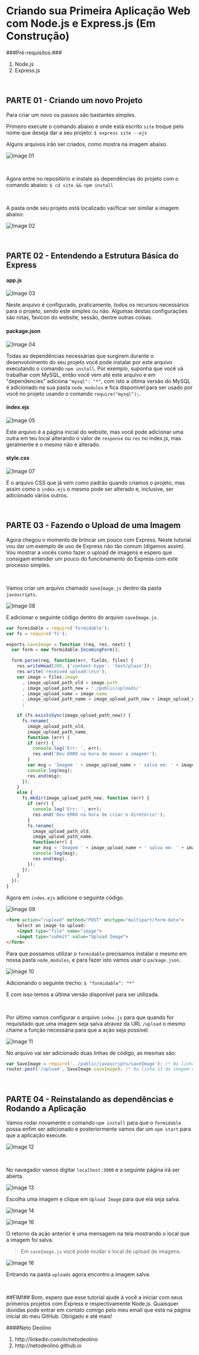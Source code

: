 # Criando sua Primeira Aplicação Web com Node.js e Express.js (Em Construção)

###Pré-requisitos:###
<ol>
    <li>Node.js</li>
    <li>Express.js</li>
</ol>

<br/>

## PARTE 01 - Criando um novo Projeto ##

Para criar um novo os passos são bastantes simples.

Primeiro execute o comando abaixo e onde está escrito `site` troque pelo nome que deseja dar a seu projeto:
`$ express site --ejs`

Alguns arquivos irão ser criados, como mostra na imagem abaixo.

![Image 01](https://github.com/netodeolino/Tutoriais/blob/master/Criando%20sua%20Primeira%20Aplica%C3%A7%C3%A3o%20Web%20com%20Node.js%20e%20Express.js/Images/img_01.png?raw=true)

<br/>

Agora entre no repositório e instale as dependências do projeto com o comando abaixo:
`$ cd site && npm install`

<br/>

A pasta onde seu projeto está localizado vai/ficar ser similar a imagem abaixo:

![Image 02](https://github.com/netodeolino/Tutoriais/blob/master/Criando%20sua%20Primeira%20Aplica%C3%A7%C3%A3o%20Web%20com%20Node.js%20e%20Express.js/Images/img_02.png?raw=true)

<br/>

## PARTE 02 - Entendendo a Estrutura Básica do Express ##

#### app.js ####

![Image 03](https://github.com/netodeolino/Tutoriais/blob/master/Criando%20sua%20Primeira%20Aplica%C3%A7%C3%A3o%20Web%20com%20Node.js%20e%20Express.js/Images/img_03.png?raw=true)

Neste arquivo é configurado, praticamente, todos os recursos necessários para o projeto, sendo este simples ou não. Algumas destas configurações são rotas, favicon do website, sessão, dentre outras coisas.

#### package.json ####

![Image 04](https://github.com/netodeolino/Tutoriais/blob/master/Criando%20sua%20Primeira%20Aplica%C3%A7%C3%A3o%20Web%20com%20Node.js%20e%20Express.js/Images/img_04.png?raw=true)

Todas as dependências necessárias que surgirem durante o desenvolvimento do seu projeto você pode instalar por este arquivo executando o comando `npm install`. Por exemplo, suponha que você vá trabalhar com MySQL, então você vem até este arquivo e em "dependencies" adiciona `"mysql": "*"`, com isto a última versão do MySQL é adicionado na sua pasta `node_modules` e fica disponível para ser usado por você no projeto usando o comando <code>require("mysql");</code>.

#### index.ejs ####

![Image 05](https://github.com/netodeolino/Tutoriais/blob/master/Criando%20sua%20Primeira%20Aplica%C3%A7%C3%A3o%20Web%20com%20Node.js%20e%20Express.js/Images/img_05.png?raw=true)

Este arquivo é a página inicial do website, mas você pode adicionar uma outra em teu local alterando o valor de `response` ou `res` no index.js, mas geralmente é o mesmo não é alterado.


#### style.css ####

![Image 07](https://github.com/netodeolino/Tutoriais/blob/master/Criando%20sua%20Primeira%20Aplica%C3%A7%C3%A3o%20Web%20com%20Node.js%20e%20Express.js/Images/img_07.png?raw=true)

É o arquivo CSS que já vem como padrão quando criamos o projeto, mas assim como o `index.ejs` o mesmo pode ser alterado e, inclusive, ser adicionado vários outros.

<br/>

## PARTE 03 - Fazendo o Upload de uma Imagem ##

Agora chegou o momento de brincar um pouco com Express. Neste tutorial vou dar um exemplo de uso de Express não tão comum (digamos assim). Vou mostrar a vocês como fazer o upload de imagens e espero que consigam entender um pouco do funcionamento do Express com este processo simples.

<br/>

Vamos criar um arquivo chamado `saveImage.js` dentro da pasta `javascripts`.

![Image 08](https://github.com/netodeolino/Tutoriais/blob/master/Criando%20sua%20Primeira%20Aplica%C3%A7%C3%A3o%20Web%20com%20Node.js%20e%20Express.js/Images/img_08.png?raw=true)


E adicionar o seguinte código dentro do arquivo `saveImage.js`.


```javascript
var formidable = require('formidable');
var fs = require('fs');

exports.saveImage = function (req, res, next) {
  var form = new formidable.IncomingForm();

  form.parse(req, function(err, fields, files) {
    res.writeHead(200, {'content-type': 'text/plain'});
    res.write('received upload:\n\n');
    var image = files.image
      , image_upload_path_old = image.path
      , image_upload_path_new = './public/uploads/'
      , image_upload_name = image.name
      , image_upload_path_name = image_upload_path_new + image_upload_name
      ;

    if (fs.existsSync(image_upload_path_new)) {
      fs.rename(
        image_upload_path_old,
        image_upload_path_name,
        function (err) {
        if (err) {
          console.log('Err: ', err);
          res.end('Deu ERRO na hora de mover a imagem!');
        }
        var msg = 'Imagem ' + image_upload_name + ' salva em: ' + image_upload_path_new;
        console.log(msg);
        res.end(msg);
      });
    }
    else {
      fs.mkdir(image_upload_path_new, function (err) {
        if (err) {
          console.log('Err: ', err);
          res.end('Deu ERRO na hora de criar o diretório!');
        }
        fs.rename(
          image_upload_path_old,
          image_upload_path_name,
          function(err) {
          var msg = 'Imagem ' + image_upload_name + ' salva em: ' + image_upload_path_new;
          console.log(msg);
          res.end(msg);
        });
      });
    }
  });
}
```

Agora em `index.ejs` adicione o seguinte código.

![Image 09](https://github.com/netodeolino/Tutoriais/blob/master/Criando%20sua%20Primeira%20Aplica%C3%A7%C3%A3o%20Web%20com%20Node.js%20e%20Express.js/Images/img_09.png?raw=true)

```html
<form action="/upload" method="POST" enctype="multipart/form-data">
    Select an image to upload:
    <input type="file" name="image">
    <input type="submit" value="Upload Image">
</form>
```

Para que possamos utilizar o `formidable` precisamos instalar o mesmo em nossa pasta `node_modules`, e para fazer isto vamos usar o `package.json`.

![Image 10](https://github.com/netodeolino/Tutoriais/blob/master/Criando%20sua%20Primeira%20Aplica%C3%A7%C3%A3o%20Web%20com%20Node.js%20e%20Express.js/Images/img_10.png?raw=true)

Adicionando o seguinte trecho:
`$ "formidable": "*"`

E com isso temos a última versão disponível para ser utilizada.

<br/>

Por último vamos configurar o arquivo `index.js` para que quando for requisitado que uma imagem seja salva atravez da URL `/upload` o mesmo chame a função necessária para que a ação seja possível.

![Image 11](https://github.com/netodeolino/Tutoriais/blob/master/Criando%20sua%20Primeira%20Aplica%C3%A7%C3%A3o%20Web%20com%20Node.js%20e%20Express.js/Images/img_11.png?raw=true)

No arquivo vai ser adicionado duas linhas de código, as mesmas são:

```javascript
var SaveImage = require('../public/javascripts/saveImage'); /* Na linha 05 da imagem acima */
router.post('/upload', SaveImage.saveImage); /* Na linha 13 da imagem acima */
```

<br/>

## PARTE 04 - Reinstalando as dependências e Rodando a Aplicação ##

Vamos rodar novamente o comando `npm install` para que o `formidable` possa enfim ser adicionado e posteriormente vamos dar um `npm start` para que a aplicação execute.

![Image 12](https://github.com/netodeolino/Tutoriais/blob/master/Criando%20sua%20Primeira%20Aplica%C3%A7%C3%A3o%20Web%20com%20Node.js%20e%20Express.js/Images/img_12.png?raw=true)

<br/>

No navegador vamos digitar `localhost:3000` e a seguinte página irá ser aberta.

![Image 13](https://github.com/netodeolino/Tutoriais/blob/master/Criando%20sua%20Primeira%20Aplica%C3%A7%C3%A3o%20Web%20com%20Node.js%20e%20Express.js/Images/img_13.png?raw=true)

Escolha uma imagem e clique em `Upload Image` para que ela seja salva.

![Image 14](https://github.com/netodeolino/Tutoriais/blob/master/Criando%20sua%20Primeira%20Aplica%C3%A7%C3%A3o%20Web%20com%20Node.js%20e%20Express.js/Images/img_14.png?raw=true)

![Image 16](https://github.com/netodeolino/Tutoriais/blob/master/Criando%20sua%20Primeira%20Aplica%C3%A7%C3%A3o%20Web%20com%20Node.js%20e%20Express.js/Images/img_15.png?raw=true)

O retorno da ação anterior é uma mensagem na tela mostrando o local que a imagem foi salva.
> Em `saveImage.js` você pode mudar o local de upload de imagens.

![Image 16](https://github.com/netodeolino/Tutoriais/blob/master/Criando%20sua%20Primeira%20Aplica%C3%A7%C3%A3o%20Web%20com%20Node.js%20e%20Express.js/Images/img_16.png?raw=true)

Entrando na pasta `uploads` agora encontro a imagem salva.

<br/>

##FIM!##
Bom, espero que esse tutorial ajude á você a iniciar com seus primeiros projetos com Express e respectivamente Node.js. Quaisquer dúvidas pode entrar em contato comigo pelo meu email que está na página inicial do meu GitHub. Obrigado e até mais!

####Neto Deolino
<ol>
    <li> http://linkedin.com/in/netodeolino </li>
    <li> http://netodeolino.github.io </li>
</ol>